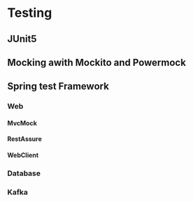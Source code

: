 # Testing

## JUnit5

## Mocking awith Mockito and Powermock

## Spring test Framework

### Web

#### MvcMock

#### RestAssure

#### WebClient

### Database

### Kafka